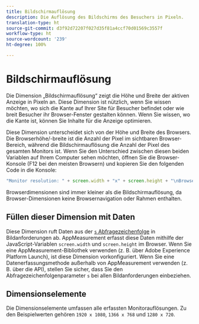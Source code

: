 ```yaml
---
title: Bildschirmauflösung
description: Die Auflösung des Bildschirms des Besuchers in Pixeln.
translation-type: ht
source-git-commit: d3f92d72207f027d35f81a4ccf70d01569c3557f
workflow-type: ht
source-wordcount: '239'
ht-degree: 100%

---
```



# Bildschirmauflösung

Die Dimension „Bildschirmauflösung“ zeigt die Höhe und Breite der aktiven Anzeige in Pixeln an. Diese Dimension ist nützlich, wenn Sie wissen möchten, wo sich die Kante auf Ihrer Site für Besucher befindet oder wie breit Besucher ihr Browser-Fenster gestalten können. Wenn Sie wissen, wo die Kante ist, können Sie Inhalte für die Anzeige optimieren.

Diese Dimension unterscheidet sich von der Höhe und Breite des Browsers. Die Browserhöhe/-breite ist die Anzahl der Pixel im sichtbaren Browser-Bereich, während die Bildschirmauflösung die Anzahl der Pixel des gesamten Monitors ist. Wenn Sie den Unterschied zwischen diesen beiden Variablen auf Ihrem Computer sehen möchten, öffnen Sie die Browser-Konsole (F12 bei den meisten Browsern) und kopieren Sie den folgenden Code in die Konsole:

```js
"Monitor resolution: " + screen.width + "x" + screen.height + "\nBrowser resolution: " + window.innerWidth + "x" + window.innerHeight;
```

Browserdimensionen sind immer kleiner als die Bildschirmauflösung, da Browser-Dimensionen keine Browsernavigation oder Rahmen enthalten.

## Füllen dieser Dimension mit Daten

Diese Dimension ruft Daten aus der [`s` Abfragezeichenfolge](/help/implement/validate/query-parameters.md) in Bildanforderungen ab. AppMeasurement erfasst diese Daten mithilfe der JavaScript-Variablen `screen.width` und `screen.height` im Browser. Wenn Sie eine AppMeasurement-Bibliothek verwenden (z. B. über Adobe Experience Platform Launch), ist diese Dimension vorkonfiguriert. Wenn Sie eine Datenerfassungsmethode außerhalb von AppMeasurement verwenden (z. B. über die API), stellen Sie sicher, dass Sie den Abfragezeichenfolgenparameter `s` bei allen Bildanforderungen einbeziehen.

## Dimensionselemente

Die Dimensionselemente umfassen alle erfassten Monitorauflösungen. Zu den Beispielwerten gehören `1920 x 1080`, `1366 x 768` und `1280 x 720`.
